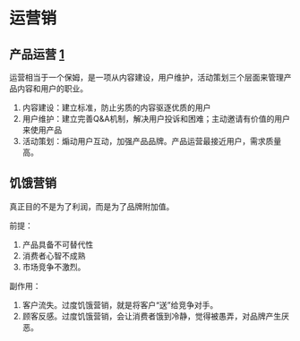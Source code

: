 # 运营销

## 产品运营 [1]

运营相当于一个保姆，是一项从内容建设，用户维护，活动策划三个层面来管理产品内容和用户的职业。

1. 内容建设：建立标准，防止劣质的内容驱逐优质的用户
2. 用户维护：建立完善Q&A机制，解决用户投诉和困难；主动邀请有价值的用户来使用产品
3. 活动策划：煽动用户互动，加强产品品牌。产品运营最接近用户，需求质量高。

## 饥饿营销

真正目的不是为了利润，而是为了品牌附加值。

前提：

1. 产品具备不可替代性
1. 消费者心智不成熟
1. 市场竞争不激烈。

副作用：

1. 客户流失。过度饥饿营销，就是将客户“送”给竞争对手。
2. 顾客反感。过度饥饿营销，会让消费者饿到冷静，觉得被愚弄，对品牌产生厌恶。

[1]: https://baike.baidu.com/item/%E4%BA%A7%E5%93%81%E8%BF%90%E8%90%A5/1978562
